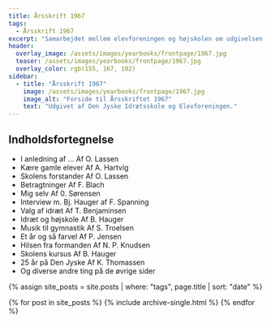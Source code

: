 ```yaml
---
title: Årsskrift 1967
tags:
  - Årsskrift 1967
excerpt: "Samarbejdet mellem elevforeningen og højskolen om udgivelsen af årsskriftet genoptages. Udgivet af Elevforeningen og Den Jyske Idrætsskole."
header:
  overlay_image: /assets/images/yearbooks/frontpage/1967.jpg
  teaser: /assets/images/yearbooks/frontpage/1967.jpg
  overlay_color: rgb(155, 167, 102)
sidebar:
  - title: "Årsskrift 1967"
    image: /assets/images/yearbooks/frontpage/1967.jpg
    image_alt: "Forside til Årsskriftet 1967"
    text: "Udgivet af Den Jyske Idrætsskole og Elevforeningen."
---
```


## Indholdsfortegnelse

- I anledning af ... Af O. Lassen
- Kære gamle elever Af A. Hartvig
- Skolens forstander Af O. Lassen
- Betragtninger Af F. Blach
- Mig selv Af 0. Sørensen
- Interview m. Bj. Hauger af F. Spanning
- Valg af idræt Af T. Benjaminsen
- Idræt og højskole Af B. Hauger
- Musik til gymnastik Af S. Troelsen 
- Et år og så farvel Af P. Jensen
- Hilsen fra formanden Af N. P. Knudsen
- Skolens kursus Af B. Hauger
- 25 år på Den Jyske Af K. Thomassen
- Og diverse andre ting på de øvrige sider

{% assign site_posts = site.posts | where: "tags", page.title | sort: "date" %}

<div class="grid__wrapper">
  {% for post in site_posts %}
    {% include archive-single.html %}
  {% endfor %}
</div>
